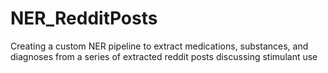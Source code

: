 # NER_RedditPosts
Creating a custom NER pipeline to extract medications, substances, and diagnoses from a series of extracted reddit posts discussing stimulant use
